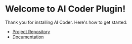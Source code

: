 # Welcome to AI Coder Plugin!

Thank you for installing AI Coder. Here's how to get started:

- [Project Repository](https://github.com/simiacryptus/aicoder)
- [Documentation](https://github.com/simiacryptus/aicoder/wiki)